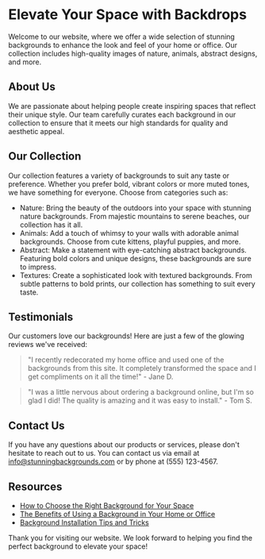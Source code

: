 <!--font:Poppins-->

# Elevate Your Space with Backdrops

Welcome to our website, where we offer a wide selection of stunning backgrounds to enhance the look and feel of your home or office. Our collection includes high-quality images of nature, animals, abstract designs, and more.

## About Us

We are passionate about helping people create inspiring spaces that reflect their unique style. Our team carefully curates each background in our collection to ensure that it meets our high standards for quality and aesthetic appeal.

## Our Collection

Our collection features a variety of backgrounds to suit any taste or preference. Whether you prefer bold, vibrant colors or more muted tones, we have something for everyone. Choose from categories such as:

- Nature: Bring the beauty of the outdoors into your space with stunning nature backgrounds. From majestic mountains to serene beaches, our collection has it all.
- Animals: Add a touch of whimsy to your walls with adorable animal backgrounds. Choose from cute kittens, playful puppies, and more.
- Abstract: Make a statement with eye-catching abstract backgrounds. Featuring bold colors and unique designs, these backgrounds are sure to impress.
- Textures: Create a sophisticated look with textured backgrounds. From subtle patterns to bold prints, our collection has something to suit every taste.

## Testimonials

Our customers love our backgrounds! Here are just a few of the glowing reviews we've received:

> "I recently redecorated my home office and used one of the backgrounds from this site. It completely transformed the space and I get compliments on it all the time!" - Jane D.

> "I was a little nervous about ordering a background online, but I'm so glad I did! The quality is amazing and it was easy to install." - Tom S.

## Contact Us

If you have any questions about our products or services, please don't hesitate to reach out to us. You can contact us via email at [info@stunningbackgrounds.com](mailto:info@stunningbackgrounds.com) or by phone at (555) 123-4567.

## Resources

- [How to Choose the Right Background for Your Space](#)
- [The Benefits of Using a Background in Your Home or Office](#)
- [Background Installation Tips and Tricks](#)

Thank you for visiting our website. We look forward to helping you find the perfect background to elevate your space!

<!--

Write me content for website with wallpaper which alt text is:

"A close-up of a bird in flight"

The name/title of the page should not be 1:1 copy of the alt text but rather a real content of the website which is using this wallpaper.

- Use markdown format 
- Start with heading
- Heading should be short and concise
- The content should look like a real website 
- The website should not be about the wallpaper, wallpaper is just a related background
- Heading should be contain work "wallpaper" or "background"
- Include real sections like references, contact, user stories, etc. use things relevant to the page purpose.
- Feel free to use structure like headings, bullets, numbering, blockquotes, paragraphs, horizontal lines, etc.
- You can use formatting like bold or _italic_
- You can include UTF-8 emojis
- Links should be only #hash anchors (and you can refer to the document itself)
- Do not include images


---


# Beautiful Backgrounds for Your Home or Office

Welcome to our website, where we offer a wide selection of stunning backgrounds to enhance the look and feel of your home or office. Our collection includes high-quality images of nature, animals, abstract designs, and more.

## About Us

We are passionate about helping people create beautiful spaces that inspire creativity and productivity. Our team carefully curates each wallpaper in our collection to ensure that it meets our high standards for quality and aesthetic appeal.

## Our Collection

Our collection features a variety of wallpapers to suit any style or preference. Whether you prefer bold, vibrant colors or more muted tones, we have something for everyone. Some of our most popular categories include:

- Nature: Bring the beauty of the outdoors into your space with our stunning nature wallpapers. From majestic mountains to serene beaches, our collection has it all.
- Animals: Add a touch of whimsy to your walls with our adorable animal wallpapers. Choose from cute kittens, playful puppies, and more.
- Abstract: Make a statement with our eye-catching abstract wallpapers. Featuring bold colors and unique designs, these wallpapers are sure to impress.
- Textures: Create a sophisticated look with our textured wallpapers. From subtle patterns to bold prints, our collection has something to suit every taste.

## User Stories

Our customers love our wallpapers! Here are just a few of the glowing reviews we've received:

> "I recently redecorated my home office and used one of the wallpapers from this site. It completely transformed the space and I get compliments on it all the time!" - Jane D.

> "I was a little nervous about ordering wallpaper online, but I'm so glad I did! The quality is amazing and it was easy to install." - Tom S.

## Contact Us

If you have any questions about our products or services, please don't hesitate to reach out to us. You can contact us via email at [info@beautifulbackgrounds.com](mailto:info@beautifulbackgrounds.com) or by phone at (555) 123-4567.

## References

- [How to Choose the Right Wallpaper for Your Space](#)
- [The Benefits of Using Wallpaper in Your Home or Office](#)
- [Wallpaper Installation Tips and Tricks](#)

Thank you for visiting our website. We look forward to helping you find the perfect wallpaper for your space!


---


Heading is too long, rewrite whole content.


---


# Stunning Wallpapers to Elevate Your Space

Welcome to our website, where we offer a wide selection of beautiful wallpapers to enhance the look and feel of your home or office. Our collection includes high-quality images of nature, animals, abstract designs, and more.

## About Us

We are passionate about helping people create inspiring spaces that reflect their unique style. Our team carefully curates each wallpaper in our collection to ensure that it meets our high standards for quality and aesthetic appeal.

## Our Collection

Our collection features a variety of wallpapers to suit any taste or preference. Whether you prefer bold, vibrant colors or more muted tones, we have something for everyone. Choose from categories such as:

- Nature: Bring the beauty of the outdoors into your space with stunning nature wallpapers. From majestic mountains to serene beaches, our collection has it all.
- Animals: Add a touch of whimsy to your walls with adorable animal wallpapers. Choose from cute kittens, playful puppies, and more.
- Abstract: Make a statement with eye-catching abstract wallpapers. Featuring bold colors and unique designs, these wallpapers are sure to impress.
- Textures: Create a sophisticated look with textured wallpapers. From subtle patterns to bold prints, our collection has something to suit every taste.

## User Stories

Our customers love our wallpapers! Here are just a few of the glowing reviews we've received:

> "I recently redecorated my home office and used one of the wallpapers from this site. It completely transformed the space and I get compliments on it all the time!" - Jane D.

> "I was a little nervous about ordering wallpaper online, but I'm so glad I did! The quality is amazing and it was easy to install." - Tom S.

## Contact Us

If you have any questions about our products or services, please don't hesitate to reach out to us. You can contact us via email at [info@stunningwallpapers.com](mailto:info@stunningwallpapers.com) or by phone at (555) 123-4567.

## References

- [How to Choose the Right Wallpaper for Your Space](#)
- [The Benefits of Using Wallpaper in Your Home or Office](#)
- [Wallpaper Installation Tips and Tricks](#)

Thank you for visiting our website. We look forward to helping you find the perfect wallpaper to elevate your space!


---


Heading should not include word "wallpaper". The website should not be about the wallpaper itself, wallpaper is just a related background, rewrite whole content.


---


# Elevate Your Space with Stunning Backgrounds

Welcome to our website, where we offer a wide selection of beautiful backgrounds to enhance the look and feel of your home or office. Our collection includes high-quality images of nature, animals, abstract designs, and more.

## About Us

We are passionate about helping people create inspiring spaces that reflect their unique style. Our team carefully curates each background in our collection to ensure that it meets our high standards for quality and aesthetic appeal.

## Our Collection

Our collection features a variety of backgrounds to suit any taste or preference. Whether you prefer bold, vibrant colors or more muted tones, we have something for everyone. Choose from categories such as:

- Nature: Bring the beauty of the outdoors into your space with stunning nature backgrounds. From majestic mountains to serene beaches, our collection has it all.
- Animals: Add a touch of whimsy to your walls with adorable animal backgrounds. Choose from cute kittens, playful puppies, and more.
- Abstract: Make a statement with eye-catching abstract backgrounds. Featuring bold colors and unique designs, these backgrounds are sure to impress.
- Textures: Create a sophisticated look with textured backgrounds. From subtle patterns to bold prints, our collection has something to suit every taste.

## User Stories

Our customers love our backgrounds! Here are just a few of the glowing reviews we've received:

> "I recently redecorated my home office and used one of the backgrounds from this site. It completely transformed the space and I get compliments on it all the time!" - Jane D.

> "I was a little nervous about ordering a background online, but I'm so glad I did! The quality is amazing and it was easy to install." - Tom S.

## Contact Us

If you have any questions about our products or services, please don't hesitate to reach out to us. You can contact us via email at [info@stunningbackgrounds.com](mailto:info@stunningbackgrounds.com) or by phone at (555) 123-4567.

## References

- [How to Choose the Right Background for Your Space](#)
- [The Benefits of Using a Background in Your Home or Office](#)
- [Background Installation Tips and Tricks](#)

Thank you for visiting our website. We look forward to helping you find the perfect background to elevate your space!


---


Heading is too long, rewrite whole content.


---


# Elevate Your Space with Beautiful Backgrounds

Welcome to our website, where we offer a wide selection of stunning backgrounds to enhance the look and feel of your home or office. Our collection includes high-quality images of nature, animals, abstract designs, and more.

## About Us

We are passionate about helping people create inspiring spaces that reflect their unique style. Our team carefully curates each background in our collection to ensure that it meets our high standards for quality and aesthetic appeal.

## Our Collection

Our collection features a variety of backgrounds to suit any taste or preference. Whether you prefer bold, vibrant colors or more muted tones, we have something for everyone. Choose from categories such as:

- Nature: Bring the beauty of the outdoors into your space with stunning nature backgrounds. From majestic mountains to serene beaches, our collection has it all.
- Animals: Add a touch of whimsy to your walls with adorable animal backgrounds. Choose from cute kittens, playful puppies, and more.
- Abstract: Make a statement with eye-catching abstract backgrounds. Featuring bold colors and unique designs, these backgrounds are sure to impress.
- Textures: Create a sophisticated look with textured backgrounds. From subtle patterns to bold prints, our collection has something to suit every taste.

## Testimonials

Our customers love our backgrounds! Here are just a few of the glowing reviews we've received:

> "I recently redecorated my home office and used one of the backgrounds from this site. It completely transformed the space and I get compliments on it all the time!" - Jane D.

> "I was a little nervous about ordering a background online, but I'm so glad I did! The quality is amazing and it was easy to install." - Tom S.

## Contact Us

If you have any questions about our products or services, please don't hesitate to reach out to us. You can contact us via email at [info@stunningbackgrounds.com](mailto:info@stunningbackgrounds.com) or by phone at (555) 123-4567.

## Resources

- [How to Choose the Right Background for Your Space](#)
- [The Benefits of Using a Background in Your Home or Office](#)
- [Background Installation Tips and Tricks](#)

Thank you for visiting our website. We look forward to helping you find the perfect background to elevate your space!


---


Write me a Google font which is best fitting for the website.

Pick from the list:
- Great Vibes
- Exo 2
- Montserrat
- Poppins
- Playfair Display
- Futura
- Raleway
- Dancing Script
- Barlow Condensed
- Orbitron
- Lobster
- Inter
- Lato
- Open Sans
- Roboto
- IBM Plex Sans
- Alegreya


Write just the font name nothing else.


---


Poppins

-->
